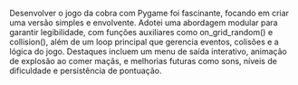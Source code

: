 Desenvolver o jogo da cobra com Pygame foi fascinante, focando em criar uma versão simples e envolvente. Adotei uma abordagem modular para garantir legibilidade, com funções auxiliares como on_grid_random() e collision(), além de um loop principal que gerencia eventos, colisões e a lógica do jogo. Destaques incluem um menu de saída interativo, animação de explosão ao comer maçãs, e melhorias futuras como sons, níveis de dificuldade e persistência de pontuação.
